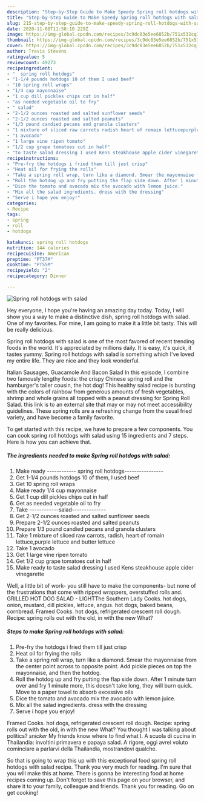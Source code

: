 ```yaml
---
description: "Step-by-Step Guide to Make Speedy Spring roll hotdogs with salad"
title: "Step-by-Step Guide to Make Speedy Spring roll hotdogs with salad"
slug: 215-step-by-step-guide-to-make-speedy-spring-roll-hotdogs-with-salad
date: 2020-11-08T11:58:10.229Z
image: https://img-global.cpcdn.com/recipes/3c9dc83e5ee6852b/751x532cq70/spring-roll-hotdogs-with-salad-recipe-main-photo.jpg
thumbnail: https://img-global.cpcdn.com/recipes/3c9dc83e5ee6852b/751x532cq70/spring-roll-hotdogs-with-salad-recipe-main-photo.jpg
cover: https://img-global.cpcdn.com/recipes/3c9dc83e5ee6852b/751x532cq70/spring-roll-hotdogs-with-salad-recipe-main-photo.jpg
author: Travis Stevens
ratingvalue: 5
reviewcount: 49273
recipeingredient:
- "  spring roll hotdogs"
- "1-1/4 pounds hotdogs 10 of them I used beef"
- "10 spring roll wraps"
- "1/4 cup mayonnaise"
- "1 cup dill pickles chips cut in half"
- "as needed vegetable oil to fry"
- " salad"
- "2-1/2 ounces roasted and salted sunflower seeds"
- "2-1/2 ounces roasted and salted peanuts"
- "1/3 pound candied pecans and granola clusters"
- "1 mixture of sliced raw carrots radish heart of romain lettucepurple lettuce and butter lettuce"
- "1 avocado"
- "1 large vine ripen tomato"
- "1/2 cup grape tomatoes cut in half"
- "to taste salad dressing I used Kens steakhouse apple cider vinegarette"
recipeinstructions:
- "Pre-fry the hotdogs i fried them till just crisp"
- "Heat oil for frying the rolls"
- "Take a spring roll wrap, turn like a diamond. Smear the mayonnaise from the center point across to opposite point. Add pickle pieces on top the mayonnaise, and then the hotdog."
- "Roll the hotdog up and fry putting the flap side down. After 1 minute turn over and fry 1 minute more, this doesn&#39;t take long, they will burn quick. Move to a paper towel to absorb excessive oils"
- "Dice the tomato and avocado mix the avocado with lemon juice."
- "Mix all the salad ingredients. dress with the dressing"
- "Serve i hope you enjoy!"
categories:
- Recipe
tags:
- spring
- roll
- hotdogs

katakunci: spring roll hotdogs 
nutrition: 144 calories
recipecuisine: American
preptime: "PT37M"
cooktime: "PT55M"
recipeyield: "2"
recipecategory: Dinner

---
```



![Spring roll hotdogs with salad](https://img-global.cpcdn.com/recipes/3c9dc83e5ee6852b/751x532cq70/spring-roll-hotdogs-with-salad-recipe-main-photo.jpg)

Hey everyone, I hope you're having an amazing day today. Today, I will show you a way to make a distinctive dish, spring roll hotdogs with salad. One of my favorites. For mine, I am going to make it a little bit tasty. This will be really delicious.

Spring roll hotdogs with salad is one of the most favored of recent trending foods in the world. It's appreciated by millions daily. It is easy, it's quick, it tastes yummy. Spring roll hotdogs with salad is something which I've loved my entire life. They are nice and they look wonderful.

Italian Sausages, Guacamole And Bacon Salad In this episode, I combine two famously lengthy foods: the crispy Chinese spring roll and the hamburger&#39;s taller cousin, the hot dog! This healthy salad recipe is bursting with the colors of rainbow from generous amounts of fresh vegetables, shrimp and whole grains all topped with a peanut dressing for Spring Roll Salad. this link is to an external site that may or may not meet accessibility guidelines. These spring rolls are a refreshing change from the usual fried variety, and have become a family favorite.


To get started with this recipe, we have to prepare a few components. You can cook spring roll hotdogs with salad using 15 ingredients and 7 steps. Here is how you can achieve that.

<!--inarticleads1-->

##### The ingredients needed to make Spring roll hotdogs with salad:

1. Make ready  ------------ spring roll hotdogs----------------
1. Get 1-1/4 pounds hotdogs 10 of them, I used beef
1. Get 10 spring roll wraps
1. Make ready 1/4 cup mayonnaise
1. Get 1 cup dill pickles chips cut in half
1. Get as needed vegetable oil to fry
1. Take  ------------salad--------------
1. Get 2-1/2 ounces roasted and salted sunflower seeds
1. Prepare 2-1/2 ounces roasted and salted peanuts
1. Prepare 1/3 pound candied pecans and granola clusters
1. Take 1 mixture of sliced raw carrots, radish, heart of romain lettuce,purple lettuce and butter lettuce
1. Take 1 avocado
1. Get 1 large vine ripen tomato
1. Get 1/2 cup grape tomatoes cut in half
1. Make ready to taste salad dressing I used Kens steakhouse apple cider vinegarette


Well, a little bit of work- you still have to make the components- but none of the frustrations that come with ripped wrappers, overstuffed rolls and. GRILLED HOT DOG SALAD - LIGHTThe Southern Lady Cooks. hot dogs, onion, mustard, dill pickles, lettuce, angus. hot dogs, baked beans, cornbread. Framed Cooks. hot dogs, refrigerated crescent roll dough. Recipe: spring rolls out with the old, in with the new What? 

<!--inarticleads2-->

##### Steps to make Spring roll hotdogs with salad:

1. Pre-fry the hotdogs i fried them till just crisp
1. Heat oil for frying the rolls
1. Take a spring roll wrap, turn like a diamond. Smear the mayonnaise from the center point across to opposite point. Add pickle pieces on top the mayonnaise, and then the hotdog.
1. Roll the hotdog up and fry putting the flap side down. After 1 minute turn over and fry 1 minute more, this doesn&#39;t take long, they will burn quick. Move to a paper towel to absorb excessive oils
1. Dice the tomato and avocado mix the avocado with lemon juice.
1. Mix all the salad ingredients. dress with the dressing
1. Serve i hope you enjoy!


Framed Cooks. hot dogs, refrigerated crescent roll dough. Recipe: spring rolls out with the old, in with the new What? You thought I was talking about politics? *snicker* My friends know where to find what I. A scuola di cucina in Thailandia: involtini primavera e papaya salad. A rigore, oggi avrei voluto cominciare a parlarvi della Thailandia, mostrandovi qualche. 

So that is going to wrap this up with this exceptional food spring roll hotdogs with salad recipe. Thank you very much for reading. I'm sure that you will make this at home. There is gonna be interesting food at home recipes coming up. Don't forget to save this page on your browser, and share it to your family, colleague and friends. Thank you for reading. Go on get cooking!
